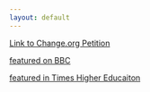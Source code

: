 ```yaml
---
layout: default
---
```

<script src="https://easyfaq.io/js/easyfaq.js" id="mfkim"></script>

[Link to Change.org Petition](https://www.change.org/p/save-westfield-nursery-queen-mary-university-don-t-evict-our-toddlers)

[featured on BBC](https://www.bbc.co.uk/news/articles/clmmvlelk22o)

[featured in Times Higher Educaiton](https://www.timeshighereducation.com/cn/news/parents-left-limbo-university-plans-site-nursery-closure)
